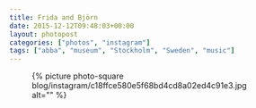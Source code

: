 ```yaml
---
title: Frida and Björn
date: 2015-12-12T09:48:03+00:00
layout: photopost
categories: ["photos", "instagram"]
tags: ["abba", "museum", "Stockholm", "Sweden", "music"]
---
```


<figure class="photo photo--square">
  {% picture photo-square blog/instagram/c18ffce580e5f68bd4cd8a02ed4c91e3.jpg alt="" %}
</figure>


